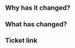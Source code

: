 <!--- Provide a general summary of your changes in the Title above -->

## Why has it changed?
<!--- Describe your changes in detail -->

## What has changed?
<!--- Why is this change required? What problem does it solve? -->

<!--- Please link to the ticket here. -->
## Ticket link
